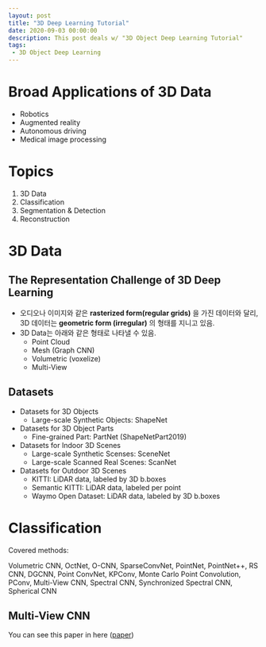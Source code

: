 ```yaml
---
layout: post
title: "3D Deep Learning Tutorial"
date: 2020-09-03 00:00:00
description: This post deals w/ "3D Object Deep Learning Tutorial"
tags: 
 - 3D Object Deep Learning
---
```


# Broad Applications of 3D Data

- Robotics
- Augmented reality
- Autonomous driving
- Medical image processing





# Topics

1. 3D Data
2. Classification
3. Segmentation & Detection
4. Reconstruction





# 3D Data

## The Representation Challenge of 3D Deep Learning

- 오디오나 이미지와 같은 **rasterized form(regular grids)** 을 가진 데이터와 달리, 3D 데이터는 **geometric form (irregular)** 의 형태를 지니고 있음.
- 3D Data는 아래와 같은 형태로 나타낼 수 있음.
  - Point Cloud
  - Mesh (Graph CNN)
  - Volumetric (voxelize)
  - Multi-View



## Datasets

- Datasets for 3D Objects
  - Large-scale Synthetic Objects: ShapeNet
- Datasets for 3D Object Parts
  - Fine-grained Part: PartNet (ShapeNetPart2019)
- Datasets for Indoor 3D Scenes
  - Large-scale Synthetic Scenses: SceneNet
  - Large-scale Scanned Real Scenes: ScanNet
- Datasets for Outdoor 3D Scenes
  - KITTI: LiDAR data, labeled by 3D b.boxes
  - Semantic KITTI: LiDAR data, labeled per point
  - Waymo Open Dataset: LiDAR data, labeled by 3D b.boxes





# Classification

Covered methods:

Volumetric CNN, OctNet, O-CNN, SparseConvNet, PointNet, PointNet++, RS CNN, DGCNN, Point ConvNet, KPConv, Monte Carlo Point Convolution, PConv, Multi-View CNN, Spectral CNN, Synchronized Spectral CNN, Spherical CNN



## Multi-View CNN

You can see this paper in here ([paper](https://www.cv-foundation.org/openaccess/content_iccv_2015/papers/Su_Multi-View_Convolutional_Neural_ICCV_2015_paper.pdf))







